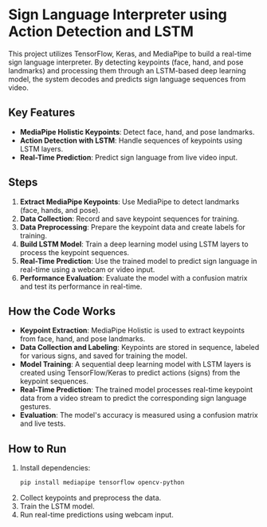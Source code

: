 # Sign Language Interpreter using Action Detection and LSTM

This project utilizes TensorFlow, Keras, and MediaPipe to build a real-time sign language interpreter. By detecting keypoints (face, hand, and pose landmarks) and processing them through an LSTM-based deep learning model, the system decodes and predicts sign language sequences from video.

## Key Features
- **MediaPipe Holistic Keypoints**: Detect face, hand, and pose landmarks.
- **Action Detection with LSTM**: Handle sequences of keypoints using LSTM layers.
- **Real-Time Prediction**: Predict sign language from live video input.

## Steps
1. **Extract MediaPipe Keypoints**: Use MediaPipe to detect landmarks (face, hands, and pose).
2. **Data Collection**: Record and save keypoint sequences for training.
3. **Data Preprocessing**: Prepare the keypoint data and create labels for training.
4. **Build LSTM Model**: Train a deep learning model using LSTM layers to process the keypoint sequences.
5. **Real-Time Prediction**: Use the trained model to predict sign language in real-time using a webcam or video input.
6. **Performance Evaluation**: Evaluate the model with a confusion matrix and test its performance in real-time.

## How the Code Works
- **Keypoint Extraction**: MediaPipe Holistic is used to extract keypoints from face, hand, and pose landmarks.
- **Data Collection and Labeling**: Keypoints are stored in sequence, labeled for various signs, and saved for training the model.
- **Model Training**: A sequential deep learning model with LSTM layers is created using TensorFlow/Keras to predict actions (signs) from the keypoint sequences.
- **Real-Time Prediction**: The trained model processes real-time keypoint data from a video stream to predict the corresponding sign language gestures.
- **Evaluation**: The model's accuracy is measured using a confusion matrix and live tests.

## How to Run
1. Install dependencies:
   ```bash
   pip install mediapipe tensorflow opencv-python
   ```
2. Collect keypoints and preprocess the data.
3. Train the LSTM model.
4. Run real-time predictions using webcam input.
